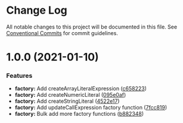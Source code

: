 # Change Log

All notable changes to this project will be documented in this file.
See [Conventional Commits](https://conventionalcommits.org) for commit guidelines.

# 1.0.0 (2021-01-10)


### Features

* **factory:** Add createArrayLiteralExpression ([c658223](https://github.com/simonlovesyou/typescript-schema/commit/c6582233e7a5219f929cafdbd266f865ff3d92f7))
* **factory:** Add createNumericLiteral ([095e0af](https://github.com/simonlovesyou/typescript-schema/commit/095e0af83dda518f3c9a7c4bb71a67f4444e7142))
* **factory:** Add createStringLiteral ([4522e17](https://github.com/simonlovesyou/typescript-schema/commit/4522e17768c78891f863ee93efaad7f957aac8e7))
* **factory:** Add updateCallExpression factory function ([7fcc819](https://github.com/simonlovesyou/typescript-schema/commit/7fcc81980ff44ea7ad1ba4efdab008b6b4f4be6b))
* **factory:** Bulk add more factory functions ([b882348](https://github.com/simonlovesyou/typescript-schema/commit/b8823489322bc968e8f712e0e7b23d3a0e475f74))
